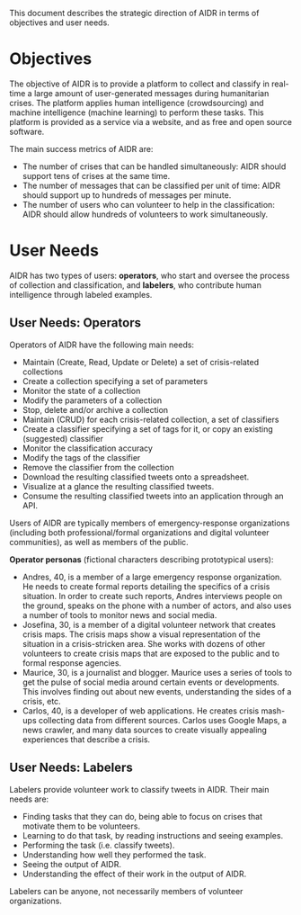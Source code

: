 This document describes the strategic direction of AIDR in terms of objectives and user needs.

# Objectives

The objective of AIDR is to provide a platform to collect and classify in real-time a large amount of user-generated messages during humanitarian crises. The platform applies human intelligence (crowdsourcing) and machine intelligence (machine learning) to perform these tasks. This platform is provided as a service via a website, and as free and open source software.

The main success metrics of AIDR are:

* The number of crises that can be handled simultaneously: AIDR should support tens of crises at the same time.
* The number of messages that can be classified per unit of time: AIDR should support up to hundreds of messages per minute.
* The number of users who can volunteer to help in the classification: AIDR should allow hundreds of volunteers to work simultaneously.

# User Needs

AIDR has two types of users: **operators**, who start and oversee the process of collection and classification, and **labelers**, who contribute human intelligence through labeled examples.

## User Needs: Operators

Operators of AIDR have the following main needs:

* Maintain (Create, Read, Update or Delete) a set of crisis-related collections
 * Create a collection specifying a set of parameters
 * Monitor the state of a collection
 * Modify the parameters of a collection
 * Stop, delete and/or archive a collection
* Maintain (CRUD) for each crisis-related collection, a set of classifiers
 * Create a classifier specifying a set of tags for it, or copy an existing (suggested) classifier
 * Monitor the classification accuracy
 * Modify the tags of the classifier
 * Remove the classifier from the collection
* Download the resulting classified tweets onto a spreadsheet.
* Visualize at a glance the resulting classified tweets.
* Consume the resulting classified tweets into an application through an API.

Users of AIDR are typically members of emergency-response organizations (including both professional/formal organizations and digital volunteer communities), as well as members of the public.

**Operator personas** (fictional characters describing prototypical users):

* Andres, 40, is a member of a large emergency response organization. He needs to create formal reports detailing the specifics of a crisis situation. In order to create such reports, Andres interviews people on the ground, speaks on the phone with a number of actors, and also uses a number of tools to monitor news and social media.
* Josefina, 30, is a member of a digital volunteer network that creates crisis maps. The crisis maps show a visual representation of the situation in a crisis-stricken area. She works with dozens of other volunteers to create crisis maps that are exposed to the public and to formal response agencies. 
* Maurice, 30, is a journalist and blogger. Maurice uses a series of tools to get the pulse of social media around certain events or developments. This involves finding out about new events, understanding the sides of a crisis, etc.
* Carlos, 40, is a developer of web applications. He creates crisis mash-ups collecting data from different sources. Carlos uses Google Maps, a news crawler, and many data sources to create visually appealing experiences that describe a crisis.

## User Needs: Labelers

Labelers provide volunteer work to classify tweets in AIDR. Their main needs are:

* Finding tasks that they can do, being able to focus on crises that motivate them to be volunteers.
* Learning to do that task, by reading instructions and seeing examples.
* Performing the task (i.e. classify tweets).
* Understanding how well they performed the task.
* Seeing the output of AIDR.
* Understanding the effect of their work in the output of AIDR.

Labelers can be anyone, not necessarily members of volunteer organizations.




